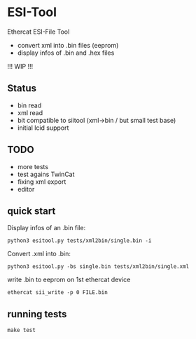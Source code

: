 # ESI-Tool
Ethercat ESI-File Tool

* convert xml into .bin files (eeprom)
* display infos of .bin and .hex files

!!! WIP !!!

## Status
* bin read
* xml read
* bit compatible to siitool (xml->bin / but small test base)
* initial lcid support

## TODO
* more tests
* test agains TwinCat
* fixing xml export
* editor

## quick start

Display infos of an .bin file:
```
python3 esitool.py tests/xml2bin/single.bin -i 
```

Convert .xml into .bin:
```
python3 esitool.py -bs single.bin tests/xml2bin/single.xml
```

write .bin to eeprom on 1st ethercat device
```
ethercat sii_write -p 0 FILE.bin
```

## running tests

```
make test
```
